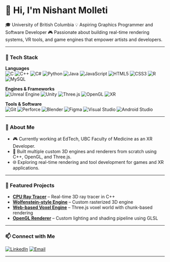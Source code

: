 # 👋 Hi, I'm Nishant Molleti

🎓 University of British Columbia 
💡 Aspiring Graphics Programmer and Software Developer 
🎮 Passionate about building real-time rendering systems, VR tools, and game engines that empower artists and developers.

---

### 🧰 Tech Stack

**Languages**  
![C](https://img.shields.io/badge/C-00599C?logo=c&logoColor=white)
![C++](https://img.shields.io/badge/C++-00599C?logo=cplusplus&logoColor=white)
![C#](https://img.shields.io/badge/C%23-239120?logo=csharp&logoColor=white)
![Python](https://img.shields.io/badge/Python-3776AB?logo=python&logoColor=white)
![Java](https://img.shields.io/badge/Java-007396?logo=java&logoColor=white)
![JavaScript](https://img.shields.io/badge/JavaScript-F7DF1E?logo=javascript&logoColor=black)
![HTML5](https://img.shields.io/badge/HTML5-E34F26?logo=html5&logoColor=white)
![CSS3](https://img.shields.io/badge/CSS3-1572B6?logo=css3&logoColor=white)
![R](https://img.shields.io/badge/R-276DC3?logo=r&logoColor=white)
![MySQL](https://img.shields.io/badge/MySQL-4479A1?logo=mysql&logoColor=white)

**Engines & Frameworks**  
![Unreal Engine](https://img.shields.io/badge/Unreal%20Engine-313131?logo=unrealengine&logoColor=white)
![Unity](https://img.shields.io/badge/Unity-100000?logo=unity&logoColor=white)
![Three.js](https://img.shields.io/badge/Three.js-000000?logo=three.js&logoColor=white)
![OpenGL](https://img.shields.io/badge/OpenGL-5586A4?logo=opengl&logoColor=white)
![XR](https://img.shields.io/badge/XR%20(AR/VR)-ff69b4?logo=oculus&logoColor=white)

**Tools & Software**  
![Git](https://img.shields.io/badge/Git-F05032?logo=git&logoColor=white)
![Perforce](https://img.shields.io/badge/Perforce-404040?logo=perforce&logoColor=white)
![Blender](https://img.shields.io/badge/Blender-F5792A?logo=blender&logoColor=white)
![Figma](https://img.shields.io/badge/Figma-F24E1E?logo=figma&logoColor=white)
![Visual Studio](https://img.shields.io/badge/Visual%20Studio-5C2D91?logo=visualstudio&logoColor=white)
![Android Studio](https://img.shields.io/badge/Android%20Studio-3DDC84?logo=androidstudio&logoColor=white)

---

### 🧠 About Me

- 🎮 Currently working at EdTech, UBC Faculty of Medicine as an XR Developer.  
- 🧩 Built multiple custom 3D engines and renderers from scratch using C++, OpenGL, and Three.js.
- 🌐 Exploring real-time rendering and tool development for games and XR applications.

---

### 🚀 Featured Projects

- [**CPU Ray Tracer**](https://github.com/NISH-Original/cpu-raytracer) – Real-time 3D ray tracer in C++
- [**Wolfenstein-style Engine**](https://github.com/NISH-Original/wolfenstein_game_engine) – Custom rasterized 3D engine
- [**Web-based Voxel Engine**](https://github.com/NISH-Original/voxel-engine) – Three.js voxel world with chunk-based rendering  
- [**OpenGL Renderer**](https://github.com/NISH-Original/opengl-renderer) – Custom lighting and shading pipeline using GLSL  

---

### 📫 Connect with Me

[![LinkedIn](https://img.shields.io/badge/LinkedIn-Nishant%20Molleti-0077B5?logo=linkedin&logoColor=white)](https://www.linkedin.com/in/nishant-molleti/)
[![Email](https://img.shields.io/badge/Email-nishant.molleti%40gmail.com-red?logo=gmail&logoColor=white)](mailto:nishant.molleti@gmail.com)

---
